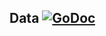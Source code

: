 Data [![GoDoc](https://godoc.org/github.com/elos/data?status.svg)](https://godoc.org/github.com/elos/data)
----
